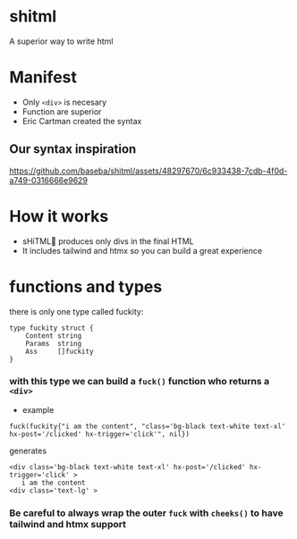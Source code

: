 # shitml
A superior way to write html


# Manifest 

- Only <code>\<div\></code> is necesary
- Function are superior
- Eric Cartman created the syntax

## Our syntax inspiration
https://github.com/baseba/shitml/assets/48297670/6c933438-7cdb-4f0d-a749-0316666e9629

# How it works

- sHiTML💩 produces only divs in the final HTML
- It includes tailwind and htmx so you can build a great experience

# functions and types
there is only one type called fuckity:
```
type fuckity struct {
	Content string
	Params  string
	Ass     []fuckity
}
```

### with this type we can build a `fuck()` function who returns a <code>\<div\></code>

- example
 ```
 fuck(fuckity{"i am the content", "class='bg-black text-white text-xl' hx-post='/clicked' hx-trigger='click'", nil})
 ```
 generates 
 ```
 <div class='bg-black text-white text-xl' hx-post='/clicked' hx-trigger='click' >
    i am the content
<div class='text-lg' >
 ```

### Be careful to always wrap the outer <code>fuck</code> with <code>cheeks()</code> to have tailwind and htmx support


